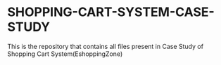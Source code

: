 # SHOPPING-CART-SYSTEM-CASE-STUDY
This is the repository that contains all files present in Case Study of Shopping Cart System(EshoppingZone)

